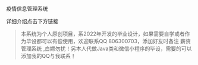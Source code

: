 疫情信息管理系统

详细介绍点击下方链接

>本系统为个人原创项目，系2022年开发的毕业设计，如果需要自学或者作为毕设都可以有偿使用，欢迎联系QQ 806300703，添加好友时备注 薪资管理系统 ,白嫖勿扰！另本人代做Java类和微信小程序的毕设，需要的可以添加我的QQ与我联系！